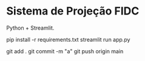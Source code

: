 # Sistema de Projeção FIDC

Python + Streamlit.


pip install -r requirements.txt
streamlit run app.py

git add .
git commit -m "a"
git push origin main